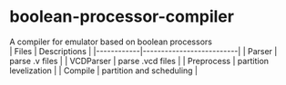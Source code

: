 # boolean-processor-compiler
A compiler for emulator based on boolean processors  
| Files      | Descriptions             |
|------------|--------------------------|
| Parser     | parse .v files           |
| VCDParser  | parse .vcd files         |
| Preprocess | partition levelization   |
| Compile    | partition and scheduling |
